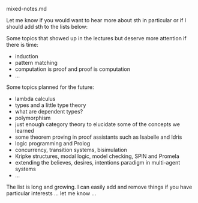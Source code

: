 mixed-notes.md

Let me know if you would want to hear more about sth in particular or if I should add sth to the lists below:

Some topics that showed up in the lectures but deserve more attention if there is time:
 - induction
 - pattern matching
 - computation is proof and proof is computation
 - ...
 
 Some topics planned for the future:
 - lambda calculus
 - types and a little type theory
 - what are dependent types?
 - polymorphism
 - just enough category theory to elucidate some of the concepts we learned
 - some theorem proving in proof assistants such as Isabelle and Idris
 - logic programming and Prolog
 - concurrency, transition systems, bisimulation
 - Kripke structures, modal logic, model checking, SPIN and Promela
 - extending the believes, desires, intentions paradigm in multi-agent systems
 - ... 
 
  The list is long and growing. I can easily add and remove things if you have particular interests ... let me know ... 
 
